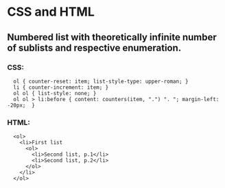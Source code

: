 # CSS and HTML

## Numbered list with theoretically infinite number of sublists and respective enumeration.

### CSS:

      ol { counter-reset: item; list-style-type: upper-roman; }
      li { counter-increment: item; }
      ol ol { list-style: none; }
      ol ol > li:before { content: counters(item, ".") ". "; margin-left: -20px;  }
      
### HTML:

      <ol>
        <li>First list
          <ol>
            <li>Second list, p.1</li>
            <li>Second list, p.2</li>
          </ol>
        </li>
      </ol>
      
